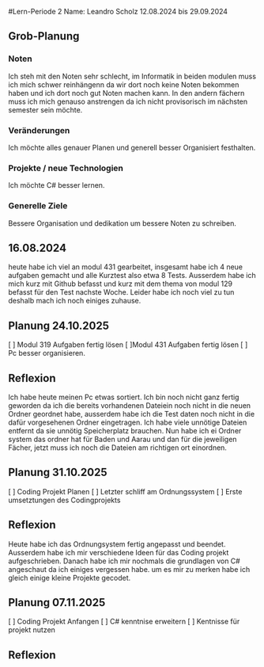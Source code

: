#Lern-Periode 2
Name: Leandro Scholz
12.08.2024 bis 29.09.2024

## Grob-Planung
### Noten
Ich steh mit den Noten sehr schlecht, im Informatik in beiden modulen muss ich mich schwer reinhängenn da wir dort noch keine Noten bekommen haben und ich dort noch gut Noten machen  kann.
In den andern fächern muss ich mich genauso anstrengen da ich nicht provisorisch im nächsten semester sein möchte.

### Veränderungen
 Ich möchte alles genauer Planen und generell besser Organisiert festhalten.


### Projekte / neue Technologien
Ich möchte C# besser lernen.

### Generelle Ziele
Bessere Organisation und dedikation um bessere Noten zu schreiben.


## 16.08.2024

heute habe ich viel an modul 431 gearbeitet, insgesamt habe ich 4 neue aufgaben gemacht und alle Kurztest also etwa 8 Tests. 
Ausserdem habe ich mich kurz mit Github befasst und kurz mit dem thema von modul 129 befasst für den Test nachste Woche. 
Leider habe ich noch viel zu tun deshalb mach ich noch einiges zuhause.

## Planung 24.10.2025

[ ] Modul 319 Aufgaben fertig lösen
[ ]Modul 431 Aufgaben fertig lösen
[ ] Pc besser organisieren.

## Reflexion
Ich habe heute meinen Pc etwas sortiert. 
Ich bin noch nicht ganz fertig geworden da ich die bereits vorhandenen Dateiein noch nicht in die neuen Ordner geordnet habe, 
ausserdem habe ich die Test daten noch nicht in die dafür vorgesehenen Ordner eingetragen. 
Ich habe viele unnötige Dateien entfernt da sie unnötig Speicherplatz brauchen. 
Nun habe ich ei Ordner system das ordner hat für Baden und Aarau und dan für die jeweiligen Fächer, 
jetzt muss ich noch die Dateien am richtigen ort einordnen.

## Planung 31.10.2025
[ ] Coding Projekt Planen
[ ] Letzter schliff am Ordnungssystem
[ ] Erste umsetztungen des Codingprojekts

## Reflexion
Heute habe ich das Ordnungsystem fertig angepasst und beendet.
Ausserdem habe ich mir verschiedene Ideen für das Coding projekt aufgeschrieben. 
Danach habe ich mir nochmals die grundlagen von C# angeschaut da ich einiges vergessen habe.
um es mir zu merken habe ich gleich einige kleine Projekte gecodet.

## Planung 07.11.2025
[ ] Coding Projekt Anfangen
[ ] C# kenntnise erweitern
[ ] Kentnisse für  projekt  nutzen

## Reflexion



